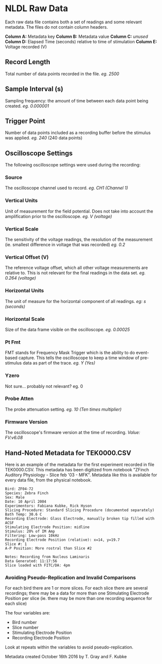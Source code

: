 # NLDL Raw Data

Each raw data file contains both a set of readings and some relevant metadata. The files do not contain column headers.

**Column A:** Metadata key
**Column B:** Metadata value
**Column C:** _unused_
**Column D:** Elapsed Time (seconds) relative to time of stimulation
**Column E:** Voltage recorded (V)



## Record Length
Total number of data points recorded in the file.
_eg. 2500_

## Sample Interval (s)
Sampling frequency: the amount of time between each data point being created.
_eg. 0.000001_

## Trigger Point
Number of data points included as a recording buffer before the stimulus was applied.
_eg. 240_ (240 data points)


## Oscilloscope Settings
The following oscilloscope settings were used during the recording:

### Source
The oscilloscope channel used to record.
_eg. CH1 (Channel 1)_

### Vertical Units
Unit of measurement for the field potential. Does not take into account the amplification prior to the oscilloscope.
_eg. V (voltage)_

### Vertical Scale
The sensitivity of the voltage readings, the resolution of the measurement (ie. smallest difference in voltage that was recorded)
_eg. 0.2_

### Vertical Offset (V)
The reference voltage offset, which all other voltage measurements are relative to. This is not relevant for the final readings in the data set.
_eg. 0.264 (voltage)_

### Horizontal Units
The unit of measure for the horizontal component of all readings.
_eg: s (seconds)_

### Horizontal Scale
Size of the data frame visible on the oscilloscope.
_eg. 0.00025_

### Pt Fmt
FMT stands for Frequency Mask Trigger which is the ability to do event-based capture. This tells the oscilloscope to keep a time window of pre-stimulus data as part of the trace.
_eg. Y (Yes)_

### Yzero
Not sure... probably not relevant?
eg. 0

### Probe Atten
The probe attenuation setting.
_eg. 10 (Ten times multiplier)_

### Firmware Version
The oscilloscope's firmware version at the time of recording.
_Value: FV:v6.08_




## Hand-Noted Metadata for TEK0000.CSV

Here is an example of the metadata for the first experiment recorded in file TEK0000.CSV. This metadata has been digitized from notebook "ZFinch Auditory Physiology - Slice feb '03 - MFK". Metadata like this is available for every data file, from the physical notebook.

```
Bird: ZF04-72
Species: Zebra Finch
Sex: Male
Date: 10 April 2004
Experimentors: Fabiana Kubke, Rick Hyson
Slicing Procedure: Standard Slicing Procedure (documented separately)
Bath Temp: 30.6 C
Recording Electrode: Glass Electrode, manually broken tip filled with ACSF
Stimulating Electrode Position: midline
Stimulus: 20% of IM Amp
Filtering: Low-pass 10kHz
Recording Electrode Position (relative): x=14, y=19.7 
Slice #: 1
A-P Position: More rostral than Slice #2

Notes: Recording from Nucleus Laminaris
Data Generated: 11:17:56
Slice loaded with FITC/DA: 4pm
```






### Avoiding Pseudo-Replication and Invalid Comparisons

For each bird there are 1 or more slices. For each slice there are several recordings; there may be a data for more than one Stimulating Electrode Position per slice (ie. there may be more than one recording sequence for each slice)

The four variables are:
- Bird number
- Slice number
- Stimulating Electrode Position
- Recording Electrode Position

Look at repeats within the variables to avoid pseudo-replication.



Metadata created October 16th 2016 by T. Gray and F. Kubke